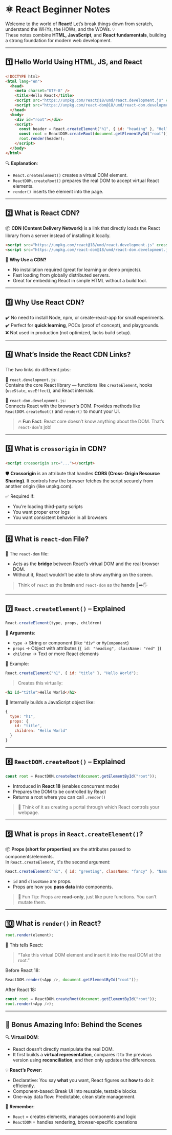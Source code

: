 # ⚛️ React Beginner Notes

Welcome to the world of **React**! Let’s break things down from scratch, understand the WHYs, the HOWs, and the WOWs. 💡  
These notes combine **HTML, JavaScript**, and **React fundamentals**, building a strong foundation for modern web development.

---

## 1️⃣ Hello World Using HTML, JS, and React

```html
<!DOCTYPE html>
<html lang="en">
  <head>
    <meta charset="UTF-8" />
    <title>Hello React</title>
    <script src="https://unpkg.com/react@18/umd/react.development.js" crossorigin></script>
    <script src="https://unpkg.com/react-dom@18/umd/react-dom.development.js" crossorigin></script>
  </head>
  <body>
    <div id="root"></div>
    <script>
      const header = React.createElement("h1", { id: "heading" }, "Hello World from React!");
      const root = ReactDOM.createRoot(document.getElementById("root"));
      root.render(header);
    </script>
  </body>
</html>
```

🔍 **Explanation**:
- `React.createElement()` creates a virtual DOM element.
- `ReactDOM.createRoot()` prepares the real DOM to accept virtual React elements.
- `render()` inserts the element into the page.

---

## 2️⃣ What is React CDN?

📦 **CDN (Content Delivery Network)** is a link that directly loads the React library from a server instead of installing it locally.

```html
<script src="https://unpkg.com/react@18/umd/react.development.js" crossorigin></script>
<script src="https://unpkg.com/react-dom@18/umd/react-dom.development.js" crossorigin></script>
```

🧠 **Why Use a CDN?**
- No installation required (great for learning or demo projects).
- Fast loading from globally distributed servers.
- Great for embedding React in simple HTML without a build tool.

---

## 3️⃣ Why Use React CDN?

✔️ No need to install Node, npm, or create-react-app for small experiments.  
✔️ Perfect for **quick learning**, POCs (proof of concept), and playgrounds.  
❌ Not used in production (not optimized, lacks build setup).

---

## 4️⃣ What’s Inside the React CDN Links?

The two links do different jobs:

🔹 `react.development.js`:  
Contains the core React library — functions like `createElement`, hooks (`useState`, `useEffect`), and React internals.

🔹 `react-dom.development.js`:  
Connects React with the browser's DOM. Provides methods like `ReactDOM.createRoot()` and `render()` to mount your UI.

> 🔥 **Fun Fact**: React core doesn’t know anything about the DOM. That’s `react-dom`'s job!

---

## 5️⃣ What is `crossorigin` in CDN?

```html
<script crossorigin src="..."></script>
```

🛡️ **Crossorigin** is an attribute that handles **CORS (Cross-Origin Resource Sharing)**. It controls how the browser fetches the script securely from another origin (like unpkg.com).

✅ Required if:
- You’re loading third-party scripts
- You want proper error logs
- You want consistent behavior in all browsers

---

## 6️⃣ What is `react-dom` File?

📁 The `react-dom` file:
- Acts as the **bridge** between React’s virtual DOM and the real browser DOM.
- Without it, React wouldn’t be able to show anything on the screen.

> Think of `react` as the **brain** and `react-dom` as the **hands** 🧠➡️🖐️

---

## 7️⃣ `React.createElement()` – Explained

```js
React.createElement(type, props, children)
```

🧩 **Arguments**:
- `type` → String or component (like `"div"` or `MyComponent`)
- `props` → Object with attributes (`{ id: "heading", className: "red" }`)
- `children` → Text or more React elements

📌 Example:
```js
React.createElement("h1", { id: "title" }, "Hello World");
```

> Creates this virtually:
```html
<h1 id="title">Hello World</h1>
```

🧠 Internally builds a JavaScript object like:
```js
{
  type: "h1",
  props: {
    id: "title",
    children: "Hello World"
  }
}
```

---

## 8️⃣ `ReactDOM.createRoot()` – Explained

```js
const root = ReactDOM.createRoot(document.getElementById("root"));
```

- Introduced in **React 18** (enables concurrent mode)
- Prepares the DOM to be controlled by React
- Returns a root where you can call `.render()`

> 🧬 Think of it as creating a portal through which React controls your webpage.

---

## 9️⃣ What is `props` in `React.createElement()`?

📦 **Props (short for properties)** are the attributes passed to components/elements.  
In `React.createElement`, it's the second argument:

```js
React.createElement("h1", { id: "greeting", className: "fancy" }, "Namaste React");
```

- `id` and `className` are props.
- Props are how you **pass data** into components.

> 🧠 Fun Tip: Props are **read-only**, just like pure functions. You can't mutate them.

---

## 🔟 What is `render()` in React?

```js
root.render(element);
```

🚀 This tells React:
> “Take this virtual DOM element and insert it into the real DOM at the root.”

Before React 18:
```js
ReactDOM.render(<App />, document.getElementById("root"));
```

After React 18:
```js
const root = ReactDOM.createRoot(document.getElementById("root"));
root.render(<App />);
```

---

## 🌟 Bonus Amazing Info: Behind the Scenes

🔍 **Virtual DOM**:
- React doesn’t directly manipulate the real DOM.
- It first builds a **virtual representation**, compares it to the previous version using **reconciliation**, and then only updates the differences.

💡 **React’s Power**:
- Declarative: You say **what** you want, React figures out **how** to do it efficiently.
- Component-based: Break UI into reusable, testable blocks.
- One-way data flow: Predictable, clean state management.

🧠 **Remember**:
- `React` = creates elements, manages components and logic
- `ReactDOM` = handles rendering, browser-specific operations

---
